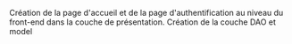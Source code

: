 Création de la page d'accueil et de la page d'authentification au niveau du front-end dans la couche de présentation.
Création de la couche DAO et model